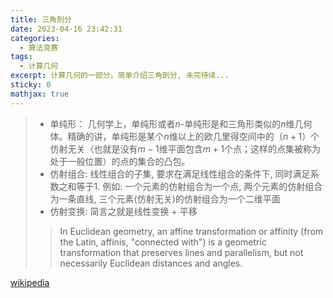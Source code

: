 ```yaml
---
title: 三角剖分
date: 2023-04-16 23:42:31
categories:
  - 算法竞赛
tags:
  - 计算几何
excerpt: 计算几何的一部分，简单介绍三角剖分, 未完待续...
sticky: 0
mathjax: true
---
```


> - 单纯形：
> 几何学上，单纯形或者$n$-单纯形是和三角形类似的$n$维几何体。精确的讲，单纯形是某个$n$维以上的欧几里得空间中的（$n+1$）个仿射无关（也就是没有$m-1$维平面包含$m+1$个点；这样的点集被称为处于一般位置）的点的集合的凸包。
> - 仿射组合:
> 线性组合的子集, 要求在满足线性组合的条件下, 同时满足系数之和等于$1$. 例如: 一个元素的仿射组合为一个点, 两个元素的仿射组合为一条直线, 三个元素(仿射无关)的仿射组合为一个二维平面
> - 仿射变换:
> 简言之就是线性变换 + 平移
>> In Euclidean geometry, an affine transformation or affinity (from the Latin, affinis, "connected with") is a geometric transformation that preserves lines and parallelism, but not necessarily Euclidean distances and angles.
>
>

[wikipedia](https://en.wikipedia.org/wiki/Delaunay_triangulation)